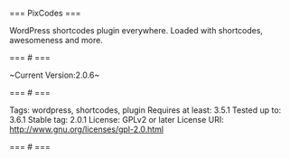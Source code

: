 === PixCodes ===

WordPress shortcodes plugin everywhere. Loaded with shortcodes, awesomeness and more.

=== # ===

~Current Version:2.0.6~

=== # ===

Tags: wordpress, shortcodes, plugin
Requires at least: 3.5.1
Tested up to: 3.6.1
Stable tag: 2.0.1
License: GPLv2 or later
License URI: http://www.gnu.org/licenses/gpl-2.0.html

=== # ===

